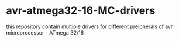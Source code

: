 # avr-atmega32-16-MC-drivers
this repository contain multiple drivers for different preipherals of avr microprocessor - ATmega 32/16
